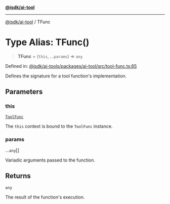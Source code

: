 [**@isdk/ai-tool**](../README.md)

***

[@isdk/ai-tool](../globals.md) / TFunc

# Type Alias: TFunc()

> **TFunc** = (`this`, ...`params`) => `any`

Defined in: [@isdk/ai-tools/packages/ai-tool/src/tool-func.ts:65](https://github.com/isdk/ai-tool.js/blob/fb1809b53cc75a30928176c26910792b6b8a96e1/src/tool-func.ts#L65)

Defines the signature for a tool function's implementation.

## Parameters

### this

[`ToolFunc`](../classes/ToolFunc.md)

The `this` context is bound to the `ToolFunc` instance.

### params

...`any`[]

Variadic arguments passed to the function.

## Returns

`any`

The result of the function's execution.
